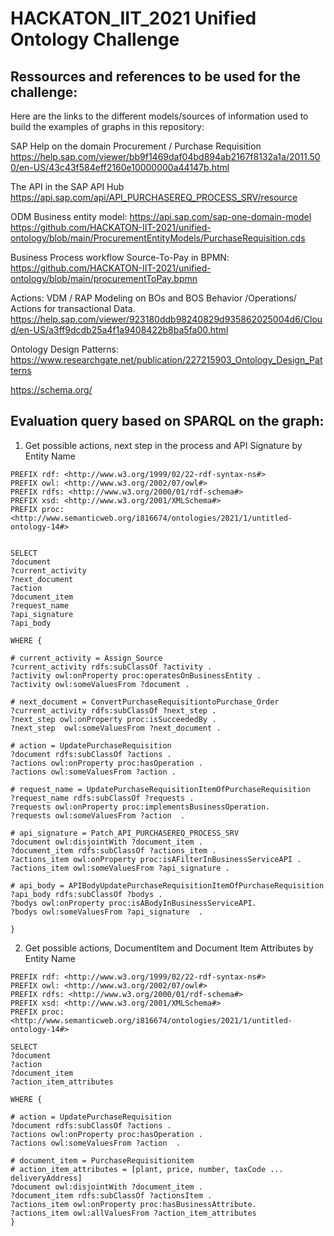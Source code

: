 # HACKATON_IIT_2021 Unified Ontology Challenge
## Ressources and references to be used for the challenge:

Here are the links to the different models/sources of information used to build the examples of graphs in this repository:

SAP Help on the domain Procurement / Purchase Requisition
https://help.sap.com/viewer/bb9f1469daf04bd894ab2167f8132a1a/2011.500/en-US/43c43f584eff2160e10000000a44147b.html
 
The API in the SAP API Hub
https://api.sap.com/api/API_PURCHASEREQ_PROCESS_SRV/resource
 
ODM Business entity model:
https://api.sap.com/sap-one-domain-model
https://github.com/HACKATON-IIT-2021/unified-ontology/blob/main/ProcurementEntityModels/PurchaseRequisition.cds

Business Process workflow Source-To-Pay in BPMN:
https://github.com/HACKATON-IIT-2021/unified-ontology/blob/main/procurementToPay.bpmn
 
Actions:
VDM / RAP Modeling on BOs and BOS Behavior /Operations/ Actions for transactional Data.
https://help.sap.com/viewer/923180ddb98240829d935862025004d6/Cloud/en-US/a3ff9dcdb25a4f1a9408422b8ba5fa00.html

Ontology Design Patterns:
https://www.researchgate.net/publication/227215903_Ontology_Design_Patterns

https://schema.org/
 
## Evaluation query based on SPARQL on the graph:

1. Get possible actions, next step in the process and API Signature by Entity Name

```sparql
PREFIX rdf: <http://www.w3.org/1999/02/22-rdf-syntax-ns#>
PREFIX owl: <http://www.w3.org/2002/07/owl#>
PREFIX rdfs: <http://www.w3.org/2000/01/rdf-schema#>
PREFIX xsd: <http://www.w3.org/2001/XMLSchema#>
PREFIX proc: <http://www.semanticweb.org/i816674/ontologies/2021/1/untitled-ontology-14#>


SELECT 
?document 
?current_activity 
?next_document 
?action 
?document_item 
?request_name  
?api_signature
?api_body

WHERE {  

# current_activity = Assign_Source
?current_activity rdfs:subClassOf ?activity .
?activity owl:onProperty proc:operatesOnBusinessEntity .
?activity owl:someValuesFrom ?document .  

# next_document = ConvertPurchaseRequisitiontoPurchase_Order
?current_activity rdfs:subClassOf ?next_step .
?next_step owl:onProperty proc:isSucceededBy .
?next_step  owl:someValuesFrom ?next_document .
                 
# action = UpdatePurchaseRequisition
?document rdfs:subClassOf ?actions .
?actions owl:onProperty proc:hasOperation .
?actions owl:someValuesFrom ?action .

# request_name = UpdatePurchaseRequisitionItemOfPurchaseRequisition
?request_name rdfs:subClassOf ?requests .
?requests owl:onProperty proc:implementsBusinessOperation.
?requests owl:someValuesFrom ?action  .

# api_signature = Patch_API_PURCHASEREQ_PROCESS_SRV
?document owl:disjointWith ?document_item .
?document_item rdfs:subClassOf ?actions_item .
?actions_item owl:onProperty proc:isAFilterInBusinessServiceAPI .
?actions_item owl:someValuesFrom ?api_signature .

# api_body = APIBodyUpdatePurchaseRequisitionItemOfPurchaseRequisition
?api_body rdfs:subClassOf ?bodys .
?bodys owl:onProperty proc:isABodyInBusinessServiceAPI.
?bodys owl:someValuesFrom ?api_signature  .

}
```
2. Get possible actions, DocumentItem and Document Item Attributes by Entity Name

```sparql
PREFIX rdf: <http://www.w3.org/1999/02/22-rdf-syntax-ns#>
PREFIX owl: <http://www.w3.org/2002/07/owl#>
PREFIX rdfs: <http://www.w3.org/2000/01/rdf-schema#>
PREFIX xsd: <http://www.w3.org/2001/XMLSchema#>
PREFIX proc: <http://www.semanticweb.org/i816674/ontologies/2021/1/untitled-ontology-14#>

SELECT 
?document
?action
?document_item
?action_item_attributes

WHERE {  

# action = UpdatePurchaseRequisition                               
?document rdfs:subClassOf ?actions .
?actions owl:onProperty proc:hasOperation .
?actions owl:someValuesFrom ?action  .

# document_item = PurchaseRequisitionitem
# action_item_attributes = [plant, price, number, taxCode ... deliveryAddress] 
?document owl:disjointWith ?document_item .
?document_item rdfs:subClassOf ?actionsItem .
?actions_item owl:onProperty proc:hasBusinessAttribute.
?actions_item owl:allValuesFrom ?action_item_attributes 
}
```
